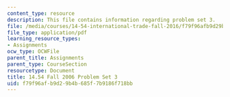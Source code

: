 ```yaml
---
content_type: resource
description: This file contains information regarding problem set 3.
file: /media/courses/14-54-international-trade-fall-2016/f79f96afb9d29b4b685f7b9186f718bb_MIT14_54F16_ProblemSet3.pdf
file_type: application/pdf
learning_resource_types:
- Assignments
ocw_type: OCWFile
parent_title: Assignments
parent_type: CourseSection
resourcetype: Document
title: 14.54 Fall 2006 Problem Set 3
uid: f79f96af-b9d2-9b4b-685f-7b9186f718bb
---
```

